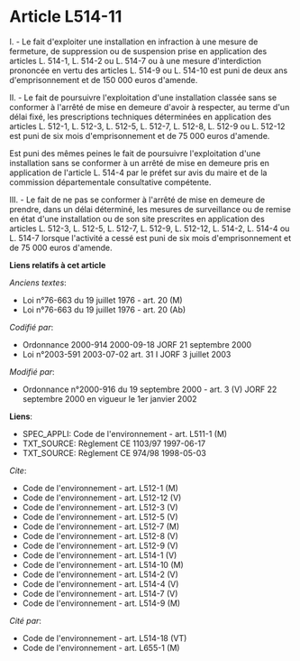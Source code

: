 # Article L514-11

I. - Le fait d'exploiter une installation en infraction à une mesure de fermeture, de suppression ou de suspension prise en
application des articles L. 514-1, L. 514-2 ou L. 514-7 ou à une mesure d'interdiction prononcée en vertu des articles L.
514-9 ou L. 514-10 est puni de deux ans d'emprisonnement et de 150 000 euros d'amende.

II. - Le fait de poursuivre l'exploitation d'une installation classée sans se conformer à l'arrêté de mise en demeure d'avoir
à respecter, au terme d'un délai fixé, les prescriptions techniques déterminées en application des articles L. 512-1, L.
512-3, L. 512-5, L. 512-7, L. 512-8, L. 512-9 ou L. 512-12 est puni de six mois d'emprisonnement et de 75 000 euros d'amende.

Est puni des mêmes peines le fait de poursuivre l'exploitation d'une installation sans se conformer à un arrêté de mise en
demeure pris en application de l'article L. 514-4 par le préfet sur avis du maire et de la commission départementale
consultative compétente.

III. - Le fait de ne pas se conformer à l'arrêté de mise en demeure de prendre, dans un délai déterminé, les mesures de
surveillance ou de remise en état d'une installation ou de son site prescrites en application des articles L. 512-3, L.
512-5, L. 512-7, L. 512-9, L. 512-12, L. 514-2, L. 514-4 ou L. 514-7 lorsque l'activité a cessé est puni de six mois
d'emprisonnement et de 75 000 euros d'amende.

**Liens relatifs à cet article**

_Anciens textes_:

  - Loi n°76-663 du 19 juillet 1976 - art. 20 (M)
  - Loi n°76-663 du 19 juillet 1976 - art. 20 (Ab)

_Codifié par_:

  - Ordonnance 2000-914 2000-09-18 JORF 21 septembre 2000
  - Loi n°2003-591 2003-07-02 art. 31 I JORF 3 juillet 2003

_Modifié par_:

  - Ordonnance n°2000-916 du 19 septembre 2000 - art. 3 (V) JORF 22 septembre 2000 en vigueur le 1er janvier 2002

**Liens**:

  - SPEC_APPLI: Code de l'environnement - art. L511-1 (M)
  - TXT_SOURCE: Règlement CE 1103/97 1997-06-17
  - TXT_SOURCE: Règlement CE 974/98 1998-05-03

_Cite_:

  - Code de l'environnement - art. L512-1 (M)
  - Code de l'environnement - art. L512-12 (V)
  - Code de l'environnement - art. L512-3 (V)
  - Code de l'environnement - art. L512-5 (V)
  - Code de l'environnement - art. L512-7 (M)
  - Code de l'environnement - art. L512-8 (V)
  - Code de l'environnement - art. L512-9 (V)
  - Code de l'environnement - art. L514-1 (V)
  - Code de l'environnement - art. L514-10 (M)
  - Code de l'environnement - art. L514-2 (V)
  - Code de l'environnement - art. L514-4 (V)
  - Code de l'environnement - art. L514-7 (V)
  - Code de l'environnement - art. L514-9 (M)

_Cité par_:

  - Code de l'environnement - art. L514-18 (VT)
  - Code de l'environnement - art. L655-1 (M)
